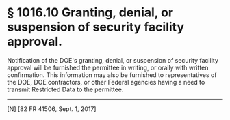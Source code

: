 # § 1016.10   Granting, denial, or suspension of security facility approval.

Notification of the DOE's granting, denial, or suspension of security facility approval will be furnished the permittee in writing, or orally with written confirmation. This information may also be furnished to representatives of the DOE, DOE contractors, or other Federal agencies having a need to transmit Restricted Data to the permittee.



---

[N] [82 FR 41506, Sept. 1, 2017]




